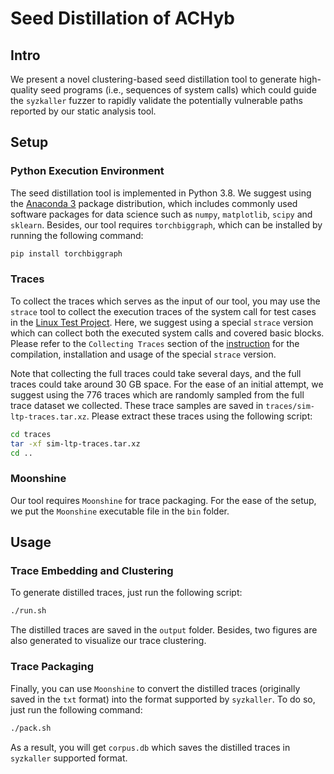# Seed Distillation of ACHyb

## Intro

We present a novel clustering-based seed distillation tool to generate high-quality seed programs (i.e., sequences of system calls) which could guide the `syzkaller` fuzzer to rapidly validate the potentially vulnerable paths reported by our static analysis tool.

## Setup

### Python Execution Environment

The seed distillation tool is implemented in Python 3.8. We suggest using the [Anaconda 3](https://www.anaconda.com/products/individual) package distribution, which includes commonly used software packages for data science such as `numpy`, `matplotlib`, `scipy` and `sklearn`. Besides, our tool requires `torchbiggraph`, which can be installed by running the following command:

```bash
pip install torchbiggraph
```

### Traces

To collect the traces which serves as the input of our tool, you may use the `strace` tool to collect the execution traces of the system call for test cases in the [Linux Test Project](https://linux-test-project.github.io/). Here, we suggest using a special `strace` version which can collect both the executed system calls and covered basic blocks. Please refer to the `Collecting Traces` section of the [instruction](https://github.com/shankarapailoor/moonshine#collecting-traces) for the compilation, installation and usage of the special `strace` version.

Note that collecting the full traces could take several days, and the full traces could take around 30 GB space. For the ease of an initial attempt, we suggest using the 776 traces which are randomly sampled from the full trace dataset we collected.  These trace samples are saved in `traces/sim-ltp-traces.tar.xz`.  Please extract these traces using the following script:

```bash
cd traces
tar -xf sim-ltp-traces.tar.xz
cd ..
```

### Moonshine

Our tool requires `Moonshine` for trace packaging. For the ease of the setup, we put the `Moonshine` executable file in the `bin` folder.

## Usage

### Trace Embedding and Clustering

To generate distilled traces, just run the following script:

```bash
./run.sh
```

The distilled traces are saved in the `output` folder. Besides, two figures are also generated to visualize our trace clustering.

### Trace Packaging

Finally, you can use `Moonshine` to convert the distilled traces (originally saved in the `txt` format) into the format supported by `syzkaller`. To do so, just run the following command:

```bash
./pack.sh
```

As a result, you will get `corpus.db` which saves the distilled traces in `syzkaller` supported format.